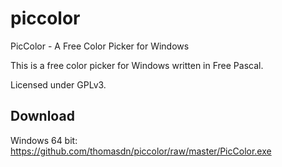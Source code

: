 # piccolor


PicColor - A Free Color Picker for Windows

This is a free color picker for Windows written in Free Pascal.

Licensed under GPLv3.

## Download
Windows 64 bit:
https://github.com/thomasdn/piccolor/raw/master/PicColor.exe
